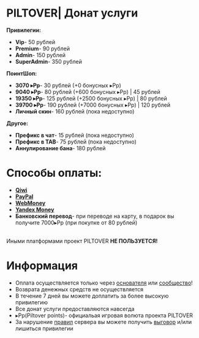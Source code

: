 # PILTOVER| Донат услуги

**Привилегии:** 
- **Vip**- 50 рублей
- **Premium**- 90 рублей
- **Admin**- 150 рублей
- **SuperAdmin**- 350 рублей

**ПоинтШоп:** 
- **3070 ▸Pp**- 30 рублей     (+0 бонусных ▸Pp)
- **9040 ▸Pp**- 80 рублей     (+600 бонусных ▸Pp)  | 45 рублей
- **19350 ▸Pp**- 125 рублей   (+2500 бонусных ▸Pp) | 80 рублей
- **39700 ▸Pp**- 190 рублей   (+7000 бонусных ▸Pp) | 120 рублей
- **Личный скин**- 160 рублей (пока недоступно)

**Другое:** 
- **Префикс в чат**- 15 рублей (пока недоступно) 
- **Префикс в TAB**- 75 рублей (пока недоступно)
- **Аннулирование бана**- 180 рублей

# Способы оплаты:
- **[Qiwi](https://qiwi.com/)**
- **[PayPal](https://www.paypal.com)**
- **[WebMoney](https://www.webmoney.ru/rus/)**
- **[Yandex Money](https://money.yandex.ru/actions)**
- **Банковский перевод**- при переводе на карту, в подарок вы получите 7000▸Pp (при покупке от 80 рублей)

<br>Иными платформами проект PILTOVER **НЕ ПОЛЬЗУЕТСЯ!**

# Информация 
- Оплата осуществляется только через [основателя](https://vk.com/oleg_volkov_ru) или [сообщество](https://vk.com/piltoverim)!
- Возврата денежных средств не осуществляется 
- В течение 7 дней вы можете доплатить за более высокую привилегию 
- Все донат услуги предоставляются навсегда 
- ▸Pp(Piltover points)- официальая игровая волюта проекта PILTOVER 
- За нарушение [правил](https://github.com/SirShaco/PILTOVER/blob/master/rules_muder.md) сервера вы можете получить [выговор](https://github.com/SirShaco/PILTOVER/blob/master/information.md#%D0%A1%D0%B8%D1%81%D1%82%D0%B5%D0%BC%D0%B0-%D0%B2%D1%8B%D0%B3%D0%BE%D0%B2%D0%BE%D1%80%D0%BE%D0%B2) и/или лишиться привилегии 

 

